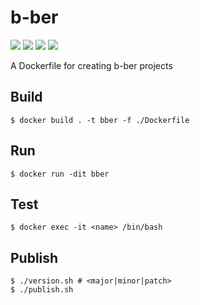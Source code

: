 # b-ber

[![](https://images.microbadger.com/badges/version/canopycanopycanopy/b-ber.svg)](https://microbadger.com/images/canopycanopycanopy/b-ber "Version")
[![](https://images.microbadger.com/badges/image/canopycanopycanopy/b-ber.svg)](https://microbadger.com/images/canopycanopycanopy/b-ber "Image Layers")
[![](https://images.microbadger.com/badges/commit/canopycanopycanopy/b-ber.svg)](https://microbadger.com/images/canopycanopycanopy/b-ber "Commit")
[![](https://images.microbadger.com/badges/license/canopycanopycanopy/b-ber.svg)](https://microbadger.com/images/canopycanopycanopy/b-ber "License")

A Dockerfile for creating b-ber projects

## Build

```
$ docker build . -t bber -f ./Dockerfile
```

## Run

```
$ docker run -dit bber
```

## Test

```
$ docker exec -it <name> /bin/bash
```

## Publish

```
$ ./version.sh # <major|minor|patch>
$ ./publish.sh
```
